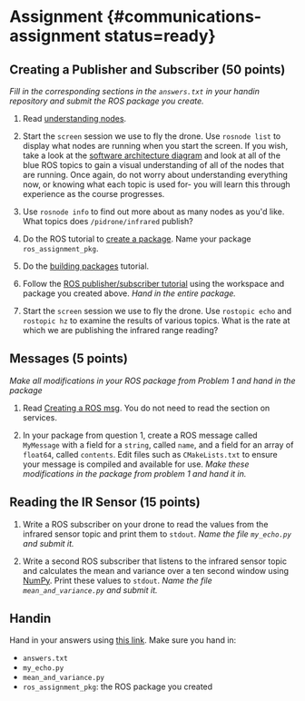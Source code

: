 # Assignment {#communications-assignment status=ready}

## Creating a Publisher and Subscriber (50 points)

*Fill in the corresponding sections in the `answers.txt` in your handin
repository and submit the ROS package you create.*

1. Read [understanding
   nodes](http://wiki.ros.org/ROS/Tutorials/UnderstandingNodes).

2. Start the `screen` session we use to fly the drone. Use `rosnode list` to display what nodes are running when you start the screen. If you wish, take a look at the [software architecture diagram](https://docs-brown.duckietown.org/opmanual_sky/out/software_architecture_assignment.html#sec:software-architecture-assignment) and look at all of the blue ROS topics to gain a visual understanding of all of the nodes that are running. Once again, do not worry about understanding everything now, or knowing what each topic is used for- you will learn this through experience as the course progresses.

3. Use `rosnode info` to find out more about as many nodes as you'd like. What topics does
   `/pidrone/infrared` publish?

4. Do the ROS tutorial to [create a package](http://wiki.ros.org/ROS/Tutorials/CreatingPackage). Name your package `ros_assignment_pkg`.

5. Do the [building packages](http://wiki.ros.org/ROS/Tutorials/BuildingPackages) tutorial.


6. Follow the [ROS publisher/subscriber tutorial](http://wiki.ros.org/ROS/Tutorials/WritingPublisherSubscriber%28python%29) using the workspace and package you created above. *Hand in the entire package.*

7. Start the `screen` session we use to fly the drone. Use `rostopic echo` and `rostopic hz` to examine the results of various topics. What is the rate at which we are publishing the infrared range reading?

## Messages (5 points)

*Make all modifications in your ROS package from Problem 1 and hand in the
package*

1. Read [Creating a ROS
   msg](https://wiki.ros.org/ROS/Tutorials/CreatingMsgAndSrv). You do not need
   to read the section on services.

2. In your package from question 1, create a ROS message called `MyMessage`
   with a field for a `string`, called `name`, and a field for an array of
   `float64`, called `contents`. Edit files such as `CMakeLists.txt` to ensure
   your message is compiled and available for use. *Make these modifications in
   the package from problem 1 and hand it in.*

## Reading the IR Sensor (15 points)

1. Write a ROS subscriber on your drone to read the values from the infrared
   sensor topic and print them to `stdout`. *Name the file `my_echo.py` and
   submit it.*

2. Write a second ROS subscriber that listens to the infrared sensor topic and
   calculates the mean and variance over a ten second window using
   [NumPy](http://www.numpy.org). Print these values to `stdout`. *Name the
   file `mean_and_variance.py` and submit it.*

## Handin

Hand in your answers using [this link](). Make sure you hand in:
- `answers.txt`
- `my_echo.py`
- `mean_and_variance.py`
- `ros_assignment_pkg`: the ROS package you created
